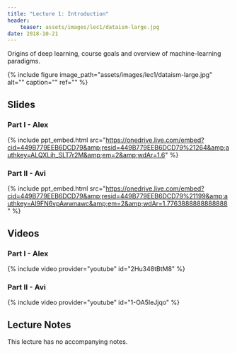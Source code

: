 ```yaml
---
title: "Lecture 1: Introduction"
header:
    teaser: assets/images/lec1/dataism-large.jpg
date: 2018-10-21
---
```


Origins of deep learning, course goals and overview of machine-learning
paradigms.

{% include figure
image_path="assets/images/lec1/dataism-large.jpg"
alt="" caption="" ref=""
%}

## Slides


### Part I - Alex

{% include ppt_embed.html
src="https://onedrive.live.com/embed?cid=449B779EEB6DCD79&amp;resid=449B779EEB6DCD79%21264&amp;authkey=ALQXLih_SLT7r2M&amp;em=2&amp;wdAr=1.6" %}

### Part II - Avi

{% include ppt_embed.html
src="https://onedrive.live.com/embed?cid=449B779EEB6DCD79&amp;resid=449B779EEB6DCD79%21199&amp;authkey=AI9FN6vpAwwnawc&amp;em=2&amp;wdAr=1.7763888888888888" %}

## Videos

### Part I - Alex

{% include video provider="youtube" id="2Hu348tBtM8" %}

### Part II - Avi

{% include video provider="youtube" id="1-OA5IeJjqo" %}

## Lecture Notes

This lecture has no accompanying notes.

